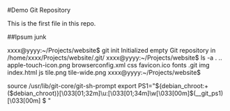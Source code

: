 #Demo Git Repository

This is the first file in this repo.

##Ipsum junk

xxxx@yyyy:~/Projects/website$ git init
Initialized empty Git repository in /home/xxxx/Projects/website/.git/
xxxx@yyyy:~/Projects/website$ ls -a
.  ..  apple-touch-icon.png  browserconfig.xml  css  favicon.ico  fonts  .git  img  index.html  js  tile.png  tile-wide.png
xxxx@yyyy:~/Projects/website$ 

source /usr/lib/git-core/git-sh-prompt
export PS1="${debian_chroot:+($debian_chroot)}\[\033[01;32m\]\u:\[\033[01;34m\]\w\[\033[00m\]\$(__git_ps1)\[\033[00m\] $ "
